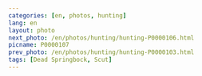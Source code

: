 ```yaml
---
categories: [en, photos, hunting]
lang: en
layout: photo
next_photo: /en/photos/hunting/hunting-P0000106.html
picname: P0000107
prev_photo: /en/photos/hunting/hunting-P0000103.html
tags: [Dead Springbock, Scut]
---
```


